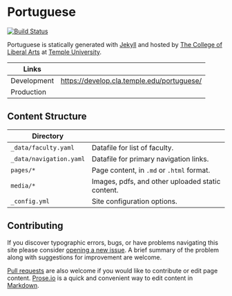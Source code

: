 # Portuguese

[![Build Status][travis-img]][travis]

Portuguese is statically generated with [Jekyll](https://jekyllrb.com) and hosted by [The College of Liberal Arts](https://liberalarts.temple.edu) at [Temple University](https://temple.edu).

| Links |  |
| --- | --- |
| Development | https://develop.cla.temple.edu/portuguese/ |
| Production |  |

## Content Structure

| Directory |  |
| --- | --- |
| ````_data/faculty.yaml```` | Datafile for list of faculty. |
| ````_data/navigation.yaml```` | Datafile for primary   navigation links. |
| ````pages/*```` | Page content, in ````.md```` or ````.html```` format. |
| ````media/*```` | Images, pdfs, and other uploaded static content. |
| ````_config.yml```` | Site configuration options. |

## Contributing

If you discover typographic errors, bugs, or have problems navigating this site please consider [opening a new issue][issue]. A brief summary of the problem along with suggestions for improvement are welcome.

[Pull requests][pr] are also welcome if you would like to contribute or edit page content. [Prose.io][prose] is a quick and convenient way to edit content in [Markdown][md].


[travis]: https://travis-ci.org/TULiberalArts/Portuguese
[travis-img]: https://travis-ci.org/TULiberalArts/Portuguese.svg?branch=master
[jekyll]: https://https://jekyllrb.com
[issue]: https://github.com/TULiberalArts/Portuguese/issues
[pr]: https://help.github.com/articles/about-pull-requests/
[prose]: https://prose.io/#TULiberalArts/Portuguese
[md]: http://whatismarkdown.com/
